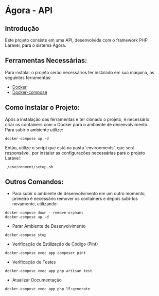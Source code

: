 # Ágora - API

## Introdução
Este projeto consiste em uma API, desenvolvida com o framework PHP Laravel, para o sistema Ágora.

## Ferramentas Necessárias:
Para instalar o projeto serão necessários ter instalado em sua máquina, as seguintes ferramentas:
* [Docker](https://www.digitalocean.com/community/tutorials/how-to-install-and-use-docker-on-ubuntu-20-04-pt)
* [Docker-compose](https://www.digitalocean.com/community/tutorials/how-to-install-and-use-docker-on-ubuntu-20-04-pt](https://www.digitalocean.com/community/tutorials/how-to-install-and-use-docker-compose-on-ubuntu-20-04-pt)https://www.digitalocean.com/community/tutorials/how-to-install-and-use-docker-compose-on-ubuntu-20-04-pt)

## Como Instalar o Projeto:
Após a instalação das ferramentas e  ter clonado o projeto, é necessário criar os containers com o Docker para o ambiente de desenvolvimento.
Para  subir o ambiente utilize:
```
docker-compose up -d
```

Então, utilize o script que está na pasta 'environments', que será responsável, por instalar as configurações necessárias para o projeto Laravel:
```
./environment/setup.sh
```

## Outros Comandos:
* Para subir o ambiente de desenvolvimento em um outro momento, primeiro é necessário remover os containers e depois subi-los  novamente, utilizando:
  
```
docker-compose down --remove-orphans
docker-compose up -d
```

* Parar Ambiente de Desenvolvimento
```
docker-compose stop
```

* Verificação de Estilização de Código (Pint)
```
docker-compose exec app composer pint
```

* Verificação de Testes
```
docker-compose exec app php artisan test
```

* Atualizar Documentação
```
docker-compose exec app php l5:generate
```
